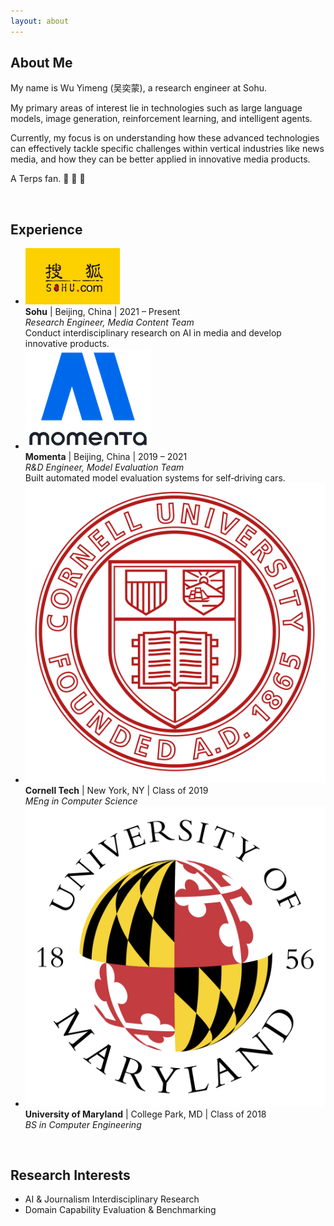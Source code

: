 ```yaml
---
layout: about
---
```


## About Me

My name is Wu Yimeng (吴奕蒙), a research engineer at Sohu.

My primary areas of interest lie in technologies such as large language models, image generation, reinforcement learning, and intelligent agents.

Currently, my focus is on understanding how these advanced technologies can effectively tackle specific challenges within vertical industries like news media, and how they can be better applied in innovative media products.

A Terps fan. 🐢 🏈 🏀

<br/>

## Experience

<ul class="experience-list">
  <li>
    <img
      class="experience-icon"
      src="/assets/img/icons/sohu.png"
      alt="Sohu Logo"
    />
    <div class="experience-content">
      <strong>Sohu</strong> | Beijing, China | 2021 – Present<br/>
      <em>Research Engineer, Media Content Team</em><br/>
      Conduct interdisciplinary research on AI in media and develop innovative products.
    </div>
  </li>

  <li>
    <img
      class="experience-icon"
      src="/assets/img/icons/momenta.png"
      alt="Momenta Logo"
    />
    <div class="experience-content">
      <strong>Momenta</strong> | Beijing, China | 2019 – 2021<br/>
      <em>R&amp;D Engineer, Model Evaluation Team</em><br/>
      Built automated model evaluation systems for self‐driving cars.
    </div>
  </li>

  <li>
    <img
      class="experience-icon"
      src="/assets/img/icons/cornell.png"
      alt="Cornell Tech Logo"
    />
    <div class="experience-content">
      <strong>Cornell Tech</strong> | New York, NY | Class of 2019<br/>
      <em>MEng in Computer Science</em>
    </div>
  </li>

  <li>
    <img
      class="experience-icon"
      src="/assets/img/icons/maryland.png"
      alt="UMD Logo"
    />
    <div class="experience-content">
      <strong>University of Maryland</strong> | College Park, MD | Class of 2018<br/>
      <em>BS in Computer Engineering</em>
    </div>
  </li>
</ul>

<br/>

## Research Interests

- AI & Journalism Interdisciplinary Research
- Domain Capability Evaluation & Benchmarking
